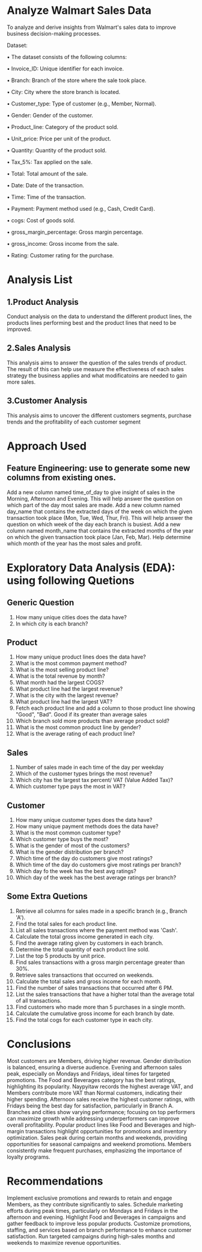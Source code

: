 # Analyze Walmart Sales Data
 To analyze and derive insights from Walmart's sales data to improve business decision-making 
processes.

Dataset:

• The dataset consists of the following columns:

• Invoice_ID: Unique identifier for each invoice.

• Branch: Branch of the store where the sale took place.

• City: City where the store branch is located.

• Customer_type: Type of customer (e.g., Member, Normal).

• Gender: Gender of the customer.

• Product_line: Category of the product sold.

• Unit_price: Price per unit of the product.

• Quantity: Quantity of the product sold.

• Tax_5%: Tax applied on the sale.

• Total: Total amount of the sale.

• Date: Date of the transaction.

• Time: Time of the transaction.

• Payment: Payment method used (e.g., Cash, Credit Card).

• cogs: Cost of goods sold.

• gross_margin_percentage: Gross margin percentage.

• gross_income: Gross income from the sale.

• Rating: Customer rating for the purchase.


# Analysis List
## 1.Product Analysis
Conduct analysis on the data to understand the different product lines, the products lines performing best and the product lines that need to be improved.

## 2.Sales Analysis
This analysis aims to answer the question of the sales trends of product. The result of this can help use measure the effectiveness of each sales strategy the business applies and what modificatoins are needed to gain more sales.

## 3.Customer Analysis
This analysis aims to uncover the different customers segments, purchase trends and the profitability of each customer segment


# Approach Used


## Feature Engineering:  use to generate some new columns from existing ones.
Add a new column named time_of_day to give insight of sales in the Morning, Afternoon and Evening. This will help answer the question on which part of the day most sales are made.
Add a new column named day_name that contains the extracted days of the week on which the given transaction took place (Mon, Tue, Wed, Thur, Fri). This will help answer the question on which week of the day each branch is busiest.
Add a new column named month_name that contains the extracted months of the year on which the given transaction took place (Jan, Feb, Mar). Help determine which month of the year has the most sales and profit.

# Exploratory Data Analysis (EDA): using following Quetions

## Generic Question
1. How many unique cities does the data have?
2. In which city is each branch?
## Product
1. How many unique product lines does the data have?
2. What is the most common payment method?
3. What is the most selling product line?
4. What is the total revenue by month?
5. What month had the largest COGS?
6. What product line had the largest revenue?
7. What is the city with the largest revenue?
8. What product line had the largest VAT?
9. Fetch each product line and add a column to those product line showing "Good", "Bad". Good if its greater than average sales
10. Which branch sold more products than average product sold?
11. What is the most common product line by gender?
12. What is the average rating of each product line?
## Sales
1. Number of sales made in each time of the day per weekday
2. Which of the customer types brings the most revenue?
3. Which city has the largest tax percent/ VAT (Value Added Tax)?
4. Which customer type pays the most in VAT?
## Customer
1. How many unique customer types does the data have?
2. How many unique payment methods does the data have?
3. What is the most common customer type?
4. Which customer type buys the most?
5. What is the gender of most of the customers?
6. What is the gender distribution per branch?
7. Which time of the day do customers give most ratings?
8. Which time of the day do customers give most ratings per branch?
9. Which day fo the week has the best avg ratings?
10. Which day of the week has the best average ratings per branch?
## Some Extra Quetions 
1. Retrieve all columns for sales made in a specific branch (e.g., Branch 'A').
2. Find the total sales for each product line.
3. List all sales transactions where the payment method was 'Cash'.
4. Calculate the total gross income generated in each city. 
5. Find the average rating given by customers in each branch. 
6. Determine the total quantity of each product line sold.
7. List the top 5 products by unit price. 
8. Find sales transactions with a gross margin percentage greater than 30%.
9.  Retrieve sales transactions that occurred on weekends.
10. Calculate the total sales and gross income for each month. 
11. Find the number of sales transactions that occurred after 6 PM.
12. List the sales transactions that have a higher total than the average total of all transactions. 
13. Find customers who made more than 5 purchases in a single month.
14. Calculate the cumulative gross income for each branch by date.
15. Find the total cogs for each customer type in each city.

# Conclusions
Most customers are Members, driving higher revenue. Gender distribution is balanced, ensuring a diverse audience.
Evening and afternoon sales peak, especially on Mondays and Fridays, ideal times for targeted promotions.
The Food and Beverages category has the best ratings, highlighting its popularity.
Naypyitaw records the highest average VAT, and Members contribute more VAT than Normal customers, indicating their higher spending.
Afternoon sales receive the highest customer ratings, with Fridays being the best day for satisfaction, particularly in Branch A.
Branches and cities show varying performance; focusing on top performers can maximize growth while addressing underperformers can improve overall profitability.
Popular product lines like Food and Beverages and high-margin transactions highlight opportunities for promotions and inventory optimization.
Sales peak during certain months and weekends, providing opportunities for seasonal campaigns and weekend promotions.
Members consistently make frequent purchases, emphasizing the importance of loyalty programs.

# Recommendations
Implement exclusive promotions and rewards to retain and engage Members, as they contribute significantly to sales.
Schedule marketing efforts during peak times, particularly on Mondays and Fridays in the afternoon and evening.
Highlight Food and Beverages in campaigns and gather feedback to improve less popular products.
Customize promotions, staffing, and services based on branch performance to enhance customer satisfaction.
Run targeted campaigns during high-sales months and weekends to maximize revenue opportunities.

